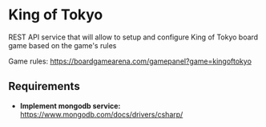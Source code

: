 # King of Tokyo

REST API service that will allow to setup and configure King of Tokyo board game based on the game's rules

Game rules: https://boardgamearena.com/gamepanel?game=kingoftokyo

## Requirements

* **Implement mongodb service:**
https://www.mongodb.com/docs/drivers/csharp/
